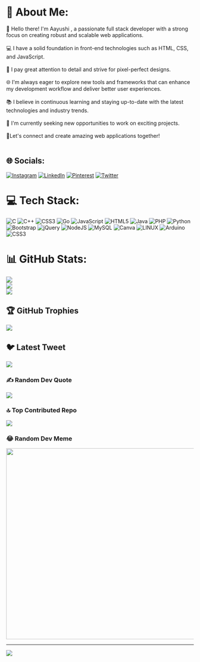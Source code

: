# 💫 About Me:
👋 Hello there! I'm Aayushi , a passionate full stack developer with a strong focus on creating robust and scalable web applications.<br><br>💻 I have a solid foundation in front-end technologies such as HTML, CSS, and JavaScript.  <br><br>🔧 I pay great attention to detail and strive for pixel-perfect designs.<br><br>🌐 I'm always eager to explore new tools and frameworks that can enhance my development workflow and deliver better user experiences.<br><br>📚 I believe in continuous learning and staying up-to-date with the latest technologies and industry trends. <br><br>🌟 I'm currently seeking new opportunities to work on exciting projects.<br><br>🤝Let's connect and create amazing web applications together!<br><br>


## 🌐 Socials:
[![Instagram](https://img.shields.io/badge/Instagram-%23E4405F.svg?logo=Instagram&logoColor=white)](https://instagram.com/aayushiojha) [![LinkedIn](https://img.shields.io/badge/LinkedIn-%230077B5.svg?logo=linkedin&logoColor=white)](https://linkedin.com/in/aayushi-ojha-2240a6220) [![Pinterest](https://img.shields.io/badge/Pinterest-%23E60023.svg?logo=Pinterest&logoColor=white)](https://pinterest.com/aayushiojha13) [![Twitter](https://img.shields.io/badge/Twitter-%231DA1F2.svg?logo=Twitter&logoColor=white)](https://twitter.com/I_m_ashiojha) 

# 💻 Tech Stack:
![C](https://img.shields.io/badge/c-%2300599C.svg?style=for-the-badge&logo=c&logoColor=white) ![C++](https://img.shields.io/badge/c++-%2300599C.svg?style=for-the-badge&logo=c%2B%2B&logoColor=white) ![CSS3](https://img.shields.io/badge/css3-%231572B6.svg?style=for-the-badge&logo=css3&logoColor=white) ![Go](https://img.shields.io/badge/go-%2300ADD8.svg?style=for-the-badge&logo=go&logoColor=white) ![JavaScript](https://img.shields.io/badge/javascript-%23323330.svg?style=for-the-badge&logo=javascript&logoColor=%23F7DF1E) ![HTML5](https://img.shields.io/badge/html5-%23E34F26.svg?style=for-the-badge&logo=html5&logoColor=white) ![Java](https://img.shields.io/badge/java-%23ED8B00.svg?style=for-the-badge&logo=java&logoColor=white) ![PHP](https://img.shields.io/badge/php-%23777BB4.svg?style=for-the-badge&logo=php&logoColor=white) ![Python](https://img.shields.io/badge/python-3670A0?style=for-the-badge&logo=python&logoColor=ffdd54) ![Bootstrap](https://img.shields.io/badge/bootstrap-%23563D7C.svg?style=for-the-badge&logo=bootstrap&logoColor=white) ![jQuery](https://img.shields.io/badge/jquery-%230769AD.svg?style=for-the-badge&logo=jquery&logoColor=white) ![NodeJS](https://img.shields.io/badge/node.js-6DA55F?style=for-the-badge&logo=node.js&logoColor=white) ![MySQL](https://img.shields.io/badge/mysql-%2300f.svg?style=for-the-badge&logo=mysql&logoColor=white) ![Canva](https://img.shields.io/badge/Canva-%2300C4CC.svg?style=for-the-badge&logo=Canva&logoColor=white) ![LINUX](https://img.shields.io/badge/Linux-FCC624?style=for-the-badge&logo=linux&logoColor=black) ![Arduino](https://img.shields.io/badge/-Arduino-00979D?style=for-the-badge&logo=Arduino&logoColor=white) ![CSS3](https://img.shields.io/badge/css3-%231572B6.svg?style=for-the-badge&logo=css3&logoColor=white)
# 📊 GitHub Stats:
![](https://github-readme-stats.vercel.app/api?username=aayushiojha&theme=dark&hide_border=false&include_all_commits=false&count_private=false)<br/>
![](https://github-readme-streak-stats.herokuapp.com/?user=aayushiojha&theme=dark&hide_border=false)<br/>
![](https://github-readme-stats.vercel.app/api/top-langs/?username=aayushiojha&theme=dark&hide_border=false&include_all_commits=false&count_private=false&layout=compact)

## 🏆 GitHub Trophies
![](https://github-profile-trophy.vercel.app/?username=aayushiojha&theme=radical&no-frame=false&no-bg=true&margin-w=4)

## 🐦 Latest Tweet
[![](https://gtce.itsvg.in/api?username=I_m_ashiojha)](https://github.com/VishwaGauravIn/github-twitter-card-embed)

### ✍️ Random Dev Quote
![](https://quotes-github-readme.vercel.app/api?type=horizontal&theme=radical)

### 🔝 Top Contributed Repo
![](https://github-contributor-stats.vercel.app/api?username=aayushiojha&limit=5&theme=dark&combine_all_yearly_contributions=true)

### 😂 Random Dev Meme
<img src="https://rm.up.railway.app/" width="512px"/>

---
[![](https://visitcount.itsvg.in/api?id=aayushiojha&icon=0&color=0)](https://visitcount.itsvg.in)

<!-- Proudly created with GPRM ( https://gprm.itsvg.in ) -->
